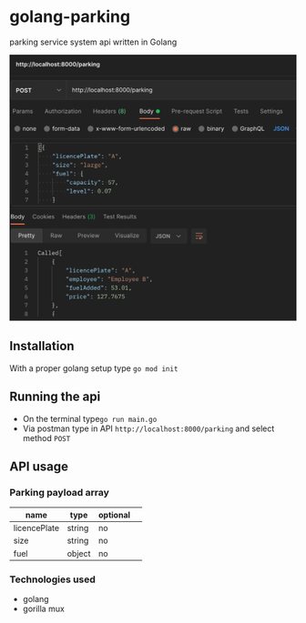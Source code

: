 # golang-parking
parking service system api written in Golang

![](./screen.png)

## Installation

With a proper golang setup type `go mod init`

## Running the api

- On the terminal type`go run main.go`
- Via postman type in API `http://localhost:8000/parking` and select method `POST`

## API usage

### Parking payload array

| name  | type  | optional  |     |
|---|---|---|---|
| licencePlate  | string  | no     
| size  | string  | no  |   |   
| fuel  | object  | no  |   |   


### Technologies used
- golang
- gorilla mux
